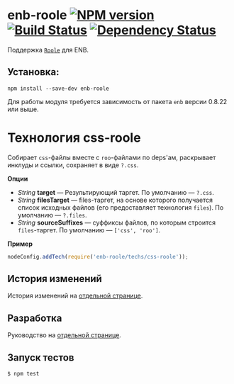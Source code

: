 enb-roole [![NPM version](https://badge.fury.io/js/enb-roole.svg)](http://badge.fury.io/js/enb-roole) [![Build Status](https://travis-ci.org/enb-make/enb-roole.svg?branch=master)](https://travis-ci.org/enb-make/enb-roole) [![Dependency Status](https://gemnasium.com/enb-make/enb-roole.svg)](https://gemnasium.com/enb-make/enb-roole)
=========

Поддержка [`Roole`](https://github.com/curvedmark/roole) для ENB.

Установка:
----------

```
npm install --save-dev enb-roole
```

Для работы модуля требуется зависимость от пакета `enb` версии 0.8.22 или выше.

Технология css-roole
====================

Собирает `css`-файлы вместе с `roo`-файлами по deps'ам, раскрывает инклуды и ссылки, сохраняет в виде `?.css`.

**Опции**

* *String* **target** — Результирующий таргет. По умолчанию — `?.css`.
* *String* **filesTarget** — files-таргет, на основе которого получается список исходных файлов (его предоставляет технология `files`). По умолчанию — `?.files`.
* *String* **sourceSuffixes** — суффиксы файлов, по которым строится `files`-таргет. По умолчанию — `['css', 'roo']`.

**Пример**

```javascript
nodeConfig.addTech(require('enb-roole/techs/css-roole'));
```

История изменений
-----------------

История изменений на [отдельной странице](/CHANGELOG.md).

Разработка
----------
Руководство на [отдельной странице](/CONTRIBUTION.md).

Запуск тестов
-------------
```
$ npm test
```
